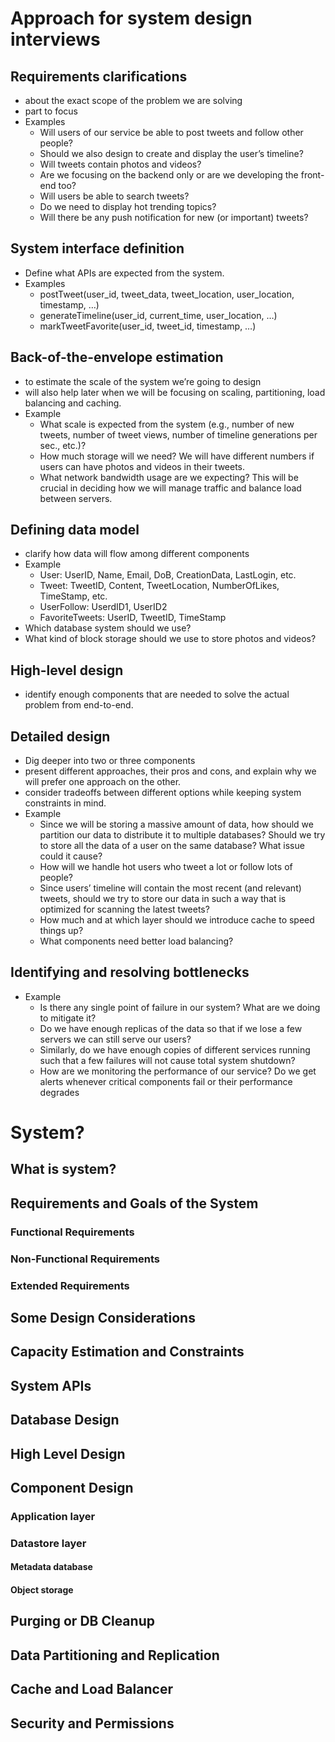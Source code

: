 # Approach for system design interviews
## Requirements clarifications
- about the exact scope of the problem we are solving
- part to focus
- Examples
    - Will users of our service be able to post tweets and follow other people?
    - Should we also design to create and display the user’s timeline?
    - Will tweets contain photos and videos?
    - Are we focusing on the backend only or are we developing the front-end too?
    - Will users be able to search tweets?
    - Do we need to display hot trending topics?
    - Will there be any push notification for new (or important) tweets?

## System interface definition
- Define what APIs are expected from the system.
- Examples
    - postTweet(user_id, tweet_data, tweet_location, user_location, timestamp, …)
    - generateTimeline(user_id, current_time, user_location, …)
    - markTweetFavorite(user_id, tweet_id, timestamp, …)

## Back-of-the-envelope estimation
- to estimate the scale of the system we’re going to design
- will also help later when we will be focusing on scaling, partitioning, load balancing and caching.
- Example
    - What scale is expected from the system (e.g., number of new tweets, number of tweet views, number of timeline generations per sec., etc.)?
    - How much storage will we need? We will have different numbers if users can have photos and videos in their tweets.
    - What network bandwidth usage are we expecting? This will be crucial in deciding how we will manage traffic and balance load between servers.

## Defining data model
- clarify how data will flow among different components
- Example
    - User: UserID, Name, Email, DoB, CreationData, LastLogin, etc.
    - Tweet: TweetID, Content, TweetLocation, NumberOfLikes, TimeStamp, etc.
    - UserFollow: UserdID1, UserID2
    - FavoriteTweets: UserID, TweetID, TimeStamp
- Which database system should we use?
- What kind of block storage should we use to store photos and videos?

## High-level design
- identify enough components that are needed to solve the actual problem from end-to-end.

## Detailed design
- Dig deeper into two or three components
- present different approaches, their pros and cons, and explain why we will prefer one approach on the other.
- consider tradeoffs between different options while keeping system constraints in mind.
- Example
    - Since we will be storing a massive amount of data, how should we partition our data to distribute it to multiple databases? Should we try to store all the data of a user on the same database? What issue could it cause?
    - How will we handle hot users who tweet a lot or follow lots of people?
    - Since users’ timeline will contain the most recent (and relevant) tweets, should we try to store our data in such a way that is optimized for scanning the latest tweets?
    - How much and at which layer should we introduce cache to speed things up?
    - What components need better load balancing?

## Identifying and resolving bottlenecks
- Example
    - Is there any single point of failure in our system? What are we doing to mitigate it?
    - Do we have enough replicas of the data so that if we lose a few servers we can still serve our users?
    - Similarly, do we have enough copies of different services running such that a few failures will not cause total system shutdown?
    - How are we monitoring the performance of our service? Do we get alerts whenever critical components fail or their performance degrades

# System?
## What is system?
## Requirements and Goals of the System
### Functional Requirements
### Non-Functional Requirements
### Extended Requirements
## Some Design Considerations
## Capacity Estimation and Constraints
## System APIs
## Database Design
## High Level Design
## Component Design
### Application layer
### Datastore layer
#### Metadata database
#### Object storage
## Purging or DB Cleanup
## Data Partitioning and Replication
## Cache and Load Balancer
## Security and Permissions